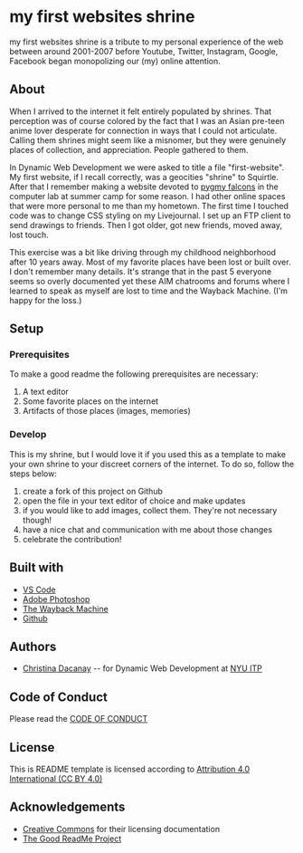 <!-- Every README should start with an H1 -->

# my first websites shrine

my first websites shrine is a tribute to my personal experience of the web between around 2001-2007 before Youtube, Twitter, Instagram, Google, Facebook began monopolizing our (my) online attention.

## About

When I arrived to the internet it felt entirely populated by shrines. That perception was of course colored by the fact that I was an Asian pre-teen anime lover desperate for connection in ways that I could not articulate. Calling them shrines might seem like a misnomer, but they were genuinely places of collection, and appreciation. People gathered to them.

In Dynamic Web Development we were asked to title a file "first-website". My first website, if I recall correctly, was a geocities "shrine" to Squirtle. After that I remember making a website devoted to [pygmy falcons](https://en.wikipedia.org/wiki/Pygmy_falcon) in the computer lab at summer camp for some reason. I had other online spaces that were more personal to me than my hometown. The first time I touched code was to change CSS styling on my Livejournal. I set up an FTP client to send drawings to friends. Then I got older, got new friends, moved away, lost touch.

This exercise was a bit like driving through my childhood neighborhood after 10 years away. Most of my favorite places have been lost or built over. I don't remember many details. It's strange that in the past 5 everyone seems so overly documented yet these AIM chatrooms and forums where I learned to speak as myself are lost to time and the Wayback Machine. (I'm happy for the loss.)

<!-- It is essential to describe how to set up your project -->

## Setup

<!-- Any knowledge or tools you will need before hand -->

### Prerequisites

To make a good readme the following prerequisites are necessary:

1. A text editor
2. Some favorite places on the internet
3. Artifacts of those places (images, memories)

### Develop

This is my shrine, but I would love it if you used this as a template to make your own shrine to your discreet corners of the internet. To do so, follow the steps below:

1. create a fork of this project on Github
2. open the file in your text editor of choice and make updates
3. if you would like to add images, collect them. They're not necessary though!
4. have a nice chat and communication with me about those changes
5. celebrate the contribution!

<!-- Notes about the deployment -->

<!-- ### Deployment

This project is hosted on Glitch. -->

## Built with

- [VS Code](https://code.visualstudio.com/)
- [Adobe Photoshop](https://www.adobe.com/products/photoshop.html)
- [The Wayback Machine](https://archive.org/web/)
- [Github](https://github.com)

## Authors

- [Christina Dacanay](http://cdacanay.com/) -- for Dynamic Web Development at [NYU ITP](https://itp.nyu.edu)

## Code of Conduct

Please read the [CODE OF CONDUCT](https://www.mozilla.org/en-US/about/governance/policies/participation/)

## License

This is README template is licensed according to [Attribution 4.0 International (CC BY 4.0) ](https://creativecommons.org/licenses/by/4.0/)

<!-- thank and reference all the things that made your project happen -->

## Acknowledgements

- [Creative Commons](https://creativecommons.org/licenses/by/4.0/) for their licensing documentation
- [The Good ReadMe Project](https://github.com/itp-dwd/2020-spring/blob/master/templates/readme-template.md)
  <!-- For your assignments you might consider  -->
